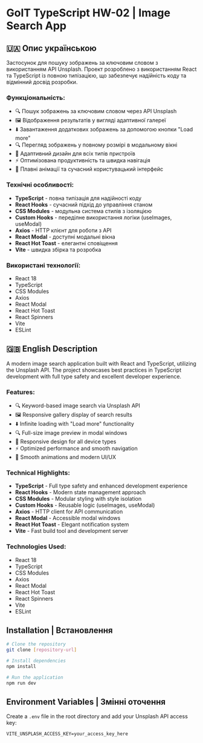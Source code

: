 # GoIT TypeScript HW-02 | Image Search App

## 🇺🇦 Опис українською

Застосунок для пошуку зображень за ключовим словом з використанням API Unsplash.
Проект розроблено з використанням React та TypeScript із повною типізацією, що
забезпечує надійність коду та відмінний досвід розробки.

### Функціональність:

- 🔍 Пошук зображень за ключовим словом через API Unsplash
- 🖼️ Відображення результатів у вигляді адаптивної галереї
- ⬇️ Завантаження додаткових зображень за допомогою кнопки "Load more"
- 🔍 Перегляд зображень у повному розмірі в модальному вікні
- 📱 Адаптивний дизайн для всіх типів пристроїв
- ⚡ Оптимізована продуктивність та швидка навігація
- 💫 Плавні анімації та сучасний користувацький інтерфейс

### Технічні особливості:

- **TypeScript** - повна типізація для надійності коду
- **React Hooks** - сучасний підхід до управління станом
- **CSS Modules** - модульна система стилів з ізоляцією
- **Custom Hooks** - переділне використання логіки (useImages, useModal)
- **Axios** - HTTP клієнт для роботи з API
- **React Modal** - доступні модальні вікна
- **React Hot Toast** - елегантні сповіщення
- **Vite** - швидка збірка та розробка

### Використані технології:

- React 18
- TypeScript
- CSS Modules
- Axios
- React Modal
- React Hot Toast
- React Spinners
- Vite
- ESLint

## 🇬🇧 English Description

A modern image search application built with React and TypeScript, utilizing the
Unsplash API. The project showcases best practices in TypeScript development
with full type safety and excellent developer experience.

### Features:

- 🔍 Keyword-based image search via Unsplash API
- 🖼️ Responsive gallery display of search results
- ⬇️ Infinite loading with "Load more" functionality
- 🔍 Full-size image preview in modal windows
- 📱 Responsive design for all device types
- ⚡ Optimized performance and smooth navigation
- 💫 Smooth animations and modern UI/UX

### Technical Highlights:

- **TypeScript** - Full type safety and enhanced development experience
- **React Hooks** - Modern state management approach
- **CSS Modules** - Modular styling with style isolation
- **Custom Hooks** - Reusable logic (useImages, useModal)
- **Axios** - HTTP client for API communication
- **React Modal** - Accessible modal windows
- **React Hot Toast** - Elegant notification system
- **Vite** - Fast build tool and development server

### Technologies Used:

- React 18
- TypeScript
- CSS Modules
- Axios
- React Modal
- React Hot Toast
- React Spinners
- Vite
- ESLint

## Installation | Встановлення

```bash
# Clone the repository
git clone [repository-url]

# Install dependencies
npm install

# Run the application
npm run dev
```

## Environment Variables | Змінні оточення

Create a `.env` file in the root directory and add your Unsplash API access key:

```env
VITE_UNSPLASH_ACCESS_KEY=your_access_key_here
```
